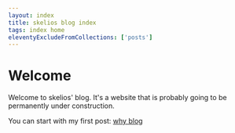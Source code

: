 ```yaml
---
layout: index
title: skelios blog index
tags: index home
eleventyExcludeFromCollections: ['posts']
---
```


# Welcome 

Welcome to skelios' blog. It's a website that is probably going to be permanently under construction.

You can start with my first post: [why blog](./why-blog)